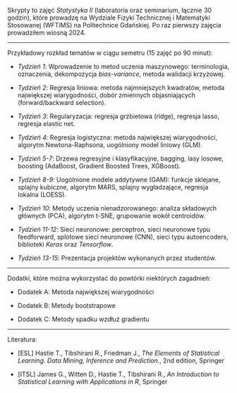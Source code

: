 Skrypty to zajęć *Statystyka II* (laboratoria oraz seminarium, łącznie 30 godzin), które prowadzę na Wydziale Fizyki Technicznej i Matematyki Stosowanej (WFTiMS) na Politechnice Gdańskiej. Po raz pierwszy zajęcia prowadziłem wiosną 2024.

---

Przykładowy rozkład tematów w ciągu semetru (15 zajęć po 90 minut):

- *Tydzień 1*: Wprowadzenie to metod uczenia maszynowego: terminologia, oznaczenia, dekompozycja *bias-variance*, metoda walidacji krzyżowej.

- *Tydzień 2*: Regresja liniowa: metoda najmniejszych kwadratów, metoda największej wiarygodności, dobór zmiennych objasniających (forward/backward selection).

- *Tydzień 3*: Regularyzacja: regresja grzbietowa (ridge), regresja lasso, regresja elastic net.

- *Tydzień 4*: Regresja logistyczna: metoda największej wiarygodności, algorytm Newtona-Raphsona, uogólniony model liniowy (GLM).

- *Tydzień 5-7*: Drzewa regresyjne i klasyfikacyjne, bagging, lasy losowe, boosting (AdaBoost, Gradient Boosted Trees, XGBoost).

- *Tydzień 8-9*: Uogólnione modele addytywne (GAM): funkcje sklejane, splajny kubiczne, algorytm MARS, splajny wygładzające, regresja lokalna (LOESS).

- *Tydzień 10*: Metody uczenia nienadzorowanego: analiza składowych głównych (PCA), algorytm t-SNE, grupowanie wokół centroidów.

- *Tydzień 11-12*: Sieci neuronowe: perceptron, sieci neuronowe typu feedforward, splotowe sieci neuronowe (CNN), sieci typu autoencoders, biblioteki *Keras* oraz *Tensorflow*.

- *Tydzień 13-15*: Prezentacja projektów wykonanych przez studentów.

---

Dodatki, które można wykorzystać do powtórki niektórych zagadnień:

- Dodatek A: Metoda największej wiarygodności

- Dodatek B: Metody bootstrapowe

- Dodatek C: Metody spadku wzdłuż gradientu

---

Literatura:

 - [ESL] Hastie T., Tibshirani R., Friedman J., *The Elements of Statistical Learning. Data Mining, Inference and Prediction.*, 2nd edition, Springer
 
 - [ITSL] James G., Witten D., Hastie T., Tibshirani R., *An Introduction to Statistical Learning with Applications in R*, Springer
